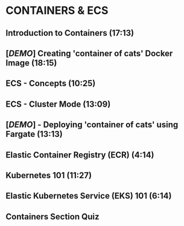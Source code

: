 # CONTAINERS & ECS

## Introduction to Containers (17:13)

## [_DEMO_] Creating 'container of cats' Docker Image (18:15)

## ECS - Concepts (10:25)

## ECS - Cluster Mode (13:09)

## [_DEMO_] - Deploying 'container of cats' using Fargate (13:13)

## Elastic Container Registry (ECR) (4:14)

## Kubernetes 101 (11:27)

## Elastic Kubernetes Service (EKS) 101 (6:14)

## Containers Section Quiz
